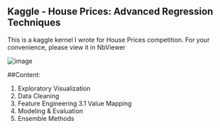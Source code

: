 ## Kaggle - House Prices: Advanced Regression Techniques

This is a kaggle kernel I wrote for House Prices competition. For your convenience, please view it in NbViewer

![image](http://m.qpic.cn/psb?/V107khlM1bLYMn/QqkUQ5iIPfNEg5VfemDKvsVmzs3D*8XadHIJ64J3umQ!/b/dAgBAAAAAAAA&bo=swNlAgAAAAADB*U!&rf=viewer_4)

##Content:

1. Exploratory Visualization
2. Data Cleaning
3. Feature Engineering
  3.1 Value Mapping
4. Modeling & Evaluation
5. Ensemble Methods
